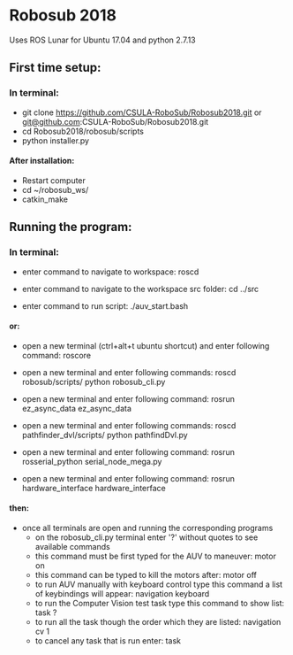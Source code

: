 # Robosub 2018

Uses ROS Lunar for Ubuntu 17.04 
and python 2.7.13

## First time setup:

### In terminal:
- git clone https://github.com/CSULA-RoboSub/Robosub2018.git or git@github.com:CSULA-RoboSub/Robosub2018.git
- cd Robosub2018/robosub/scripts
- python installer.py

#### After installation:
- Restart computer
- cd ~/robosub_ws/
- catkin_make

## Running the program:

### In terminal:
- enter command to navigate to workspace:
	roscd 

- enter command to navigate to the workspace src folder:
	cd ../src

- enter command to run script:
	./auv_start.bash

#### or:

- open a new terminal (ctrl+alt+t ubuntu shortcut) and enter following command:
	roscore

- open a new terminal and enter following commands:
	roscd robosub/scripts/
	python robosub_cli.py

- open a new terminal and enter following command:
	rosrun ez_async_data ez_async_data

- open a new terminal and enter following commands:
	roscd pathfinder_dvl/scripts/
	python pathfindDvl.py

- open a new terminal and enter following command:
	rosrun rosserial_python serial_node_mega.py

- open a new terminal and enter following command:
	rosrun hardware_interface hardware_interface

#### then:

- once all terminals are open and running the corresponding programs
	- on the robosub_cli.py terminal enter '?' without quotes to see
	  available commands
	- this command must be first typed for the AUV to maneuver:
		motor on
	- this command can be typed to kill the motors after:
		motor off
	- to run AUV manually with keyboard control type this command
	  a list of keybindings will appear:
		navigation keyboard
	- to run the Computer Vision test task type this command to show list:
		task ?
	- to run all the task though the order which they are listed:
		navigation cv 1
	- to cancel any task that is run enter:
		task


